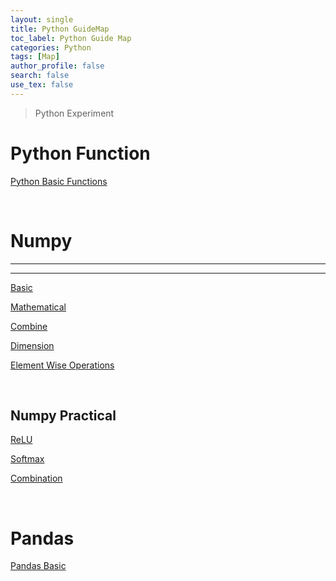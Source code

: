```yaml
---
layout: single
title: Python GuideMap
toc_label: Python Guide Map
categories: Python
tags: [Map]
author_profile: false
search: false
use_tex: false
---
```


> Python Experiment 

# Python Function

[Python Basic Functions]({{site.url}}/Python/Python_FN_map/)

<br>

# Numpy

---
---

[Basic]({{site.url}}/Python/Numpy_Basic/)

[Mathematical]({{site.url}}/Python/Numpy_Mathematic/)

[Combine]({{site.url}}/Python/Numpy_Combine/)

[Dimension]({{site.url}}/Python/Numpy_Dimension/)

[Element Wise Operations]({{site.url}}/Python/Numpy_Element_Wise/)

<br>

## Numpy Practical

[ReLU]({{site.url}}/Python/Numpy_ReLU/)

[Softmax]({{site.url}}/Python/Numpy_Softmax/)

[Combination]({{site.url}}/Python/Numpy_Combination/)









<br>

# Pandas
[Pandas Basic]({{site.url}}/Python/Pandas_Basic/)


 
